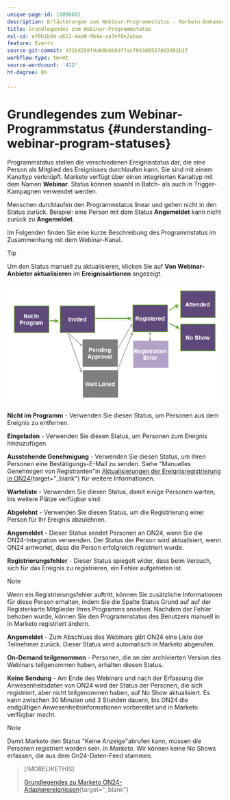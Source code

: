 ```yaml
---
unique-page-id: 10096681
description: Erläuterungen zum Webinar-Programmstatus - Marketo-Dokumente - Produktdokumentation
title: Grundlegendes zum Webinar-Programmstatus
exl-id: ef0b1b94-a612-4aa8-9b4a-aa7ef0e2abaa
feature: Events
source-git-commit: 431bd258f9a68bbb9df7acf043085578d3d91b1f
workflow-type: tm+mt
source-wordcount: '412'
ht-degree: 0%

---
```


# Grundlegendes zum Webinar-Programmstatus {#understanding-webinar-program-statuses}

Programmstatus stellen die verschiedenen Ereignisstatus dar, die eine Person als Mitglied des Ereignisses durchlaufen kann. Sie sind mit einem Kanaltyp verknüpft. Marketo verfügt über einen integrierten Kanaltyp mit dem Namen **Webinar**. Status können sowohl in Batch- als auch in Trigger-Kampagnen verwendet werden.

Menschen durchlaufen den Programmstatus linear und gehen nicht in den Status zurück. Beispiel: eine Person mit dem Status **Angemeldet** kann nicht zurück zu **Angemeldet**.

Im Folgenden finden Sie eine kurze Beschreibung des Programmstatus im Zusammenhang mit dem Webinar-Kanal.

>[!TIP]
>
>Um den Status manuell zu aktualisieren, klicken Sie auf  **Von Webinar-Anbieter aktualisieren** im **Ereignisaktionen** angezeigt.

![](assets/image2015-12-17-13-3a52-3a39.png)

**Nicht im Programm** - Verwenden Sie diesen Status, um Personen aus dem Ereignis zu entfernen.

**Eingeladen** - Verwenden Sie diesen Status, um Personen zum Ereignis hinzuzufügen.

**Ausstehende Genehmigung** - Verwenden Sie diesen Status, um Ihren Personen eine Bestätigungs-E-Mail zu senden. Siehe &quot;Manuelles Genehmigen von Registranten&quot;in [Aktualisierungen der Ereignisregistrierung in ON24](/help/marketo/product-docs/demand-generation/events/create-an-event/create-an-event-with-the-marketo-on24-adapter/on24-event-registration-updates.md){target="_blank"} für weitere Informationen.

**Warteliste** - Verwenden Sie diesen Status, damit einige Personen warten, bis weitere Plätze verfügbar sind.

**Abgelehnt** - Verwenden Sie diesen Status, um die Registrierung einer Person für Ihr Ereignis abzulehnen.

**Angemeldet** - Dieser Status sendet Personen an ON24, wenn Sie die ON24-Integration verwenden. Der Status der Person wird aktualisiert, wenn ON24 antwortet, dass die Person erfolgreich registriert wurde.

**Registrierungsfehler** - Dieser Status spiegelt wider, dass beim Versuch, sich für das Ereignis zu registrieren, ein Fehler aufgetreten ist.

>[!NOTE]
>
>Wenn ein Registrierungsfehler auftritt, können Sie zusätzliche Informationen für diese Person erhalten, indem Sie die Spalte Status Grund auf auf der Registerkarte Mitglieder Ihres Programms ansehen. Nachdem der Fehler behoben wurde, können Sie den Programmstatus des Benutzers manuell in In Marketo registriert ändern.

**Angemeldet** - Zum Abschluss des Webinars gibt ON24 eine Liste der Teilnehmer zurück. Dieser Status wird automatisch in Marketo abgerufen.

**On-Demand teilgenommen** - Personen, die an der archivierten Version des Webinars teilgenommen haben, erhalten diesen Status.

**Keine Sendung** - Am Ende des Webinars und nach der Erfassung der Anwesenheitsdaten von ON24 wird der Status der Personen, die sich registriert, aber nicht teilgenommen haben, auf No Show aktualisiert. Es kann zwischen 30 Minuten und 3 Stunden dauern, bis ON24 die endgültigen Anwesenheitsinformationen vorbereitet und in Marketo verfügbar macht.

>[!NOTE]
>
>Damit Marketo den Status &quot;Keine Anzeige&quot;abrufen kann, müssen die Personen registriert worden sein. *in Marketo*. Wir können keine No Shows erfassen, die aus dem On24-Daten-Feed stammen.

>[!MORELIKETHIS]
>
>[Grundlegendes zu Marketo ON24-Adapterereignissen](/help/marketo/product-docs/demand-generation/events/create-an-event/create-an-event-with-the-marketo-on24-adapter/understanding-marketo-on24-adapter-events.md){target="_blank"}

